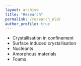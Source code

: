 ```yaml
---
layout: archive
title: "Research"
permalink: /research_old/
author_profile: true
---
```

* Crystallisation in confinement
* Surface induced crystallisation
* Nucleants
* Amorphous materials
* Foams
